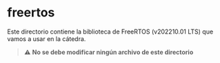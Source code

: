 # freertos

Este directorio contiene la biblioteca de FreeRTOS (v202210.01 LTS) que vamos a usar en la cátedra.

> :warning: **No se debe modificar ningún archivo de este directorio**